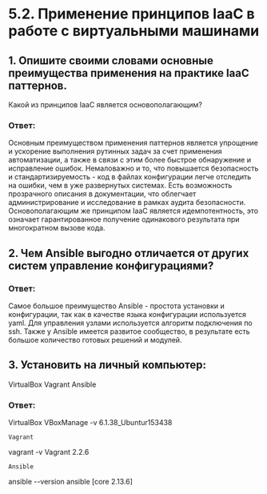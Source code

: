 # 5.2. Применение принципов IaaC в работе с виртуальными машинами

##        1. Опишите своими словами основные преимущества применения на практике IaaC паттернов.
Какой из принципов IaaC является основополагающим?

### Ответ:

Основным преимуществом применения паттернов является упрощение и ускорение выполнения рутинных задач за счет применения автоматизации, а также в связи с этим более быстрое обнаружение и исправление ошибок. Немаловажно и то, что повышается безопасность и стандартизируемость - код в файлах конфигурации легче отследить на ошибки, чем в уже развернутых системах. Есть возможность прозрачного описания в документации, что облегчает администрирование и исследование в рамках аудита безопасности. 
Основополагающим же принципом IaaC является идемпотентность, это означает гарантированное получение одинакового результата при многократном вызове кода.

##        2. Чем Ansible выгодно отличается от других систем управление конфигурациями?


### Ответ:

  Самое большое преимущество Ansible - простота установки и конфигурации, так как в качестве языка конфигурации используется yaml. Для управления узлами используется алгоритм подключения по ssh. Также у Ansible имеется развитое сообщество, в результате есть большое количество готовых решений и модулей.


##       3. Установить на личный компьютер:

VirtualBox
Vagrant
Ansible

### Ответ:

   VirtualBox
   VBoxManage -v
   6.1.38_Ubuntur153438
    
	Vagrant
   vagrant -v
   Vagrant 2.2.6
	
	Ansible
   ansible --version
   ansible [core 2.13.6]

